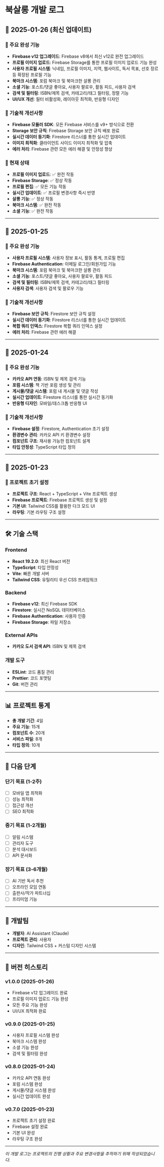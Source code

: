 # 북살롱 개발 로그

## 📅 2025-01-26 (최신 업데이트)

### 🎉 주요 완성 기능
- **Firebase v12 업그레이드**: Firebase v8에서 최신 v12로 완전 업그레이드
- **프로필 이미지 업로드**: Firebase Storage를 통한 프로필 이미지 업로드 기능 완성
- **사용자 프로필 시스템**: 닉네임, 프로필 이미지, 지역, 웹사이트, 독서 목표, 선호 장르 등 확장된 프로필 기능
- **북마크 시스템**: 포럼 북마크 및 북마크한 살롱 관리
- **소셜 기능**: 포스트/댓글 좋아요, 사용자 팔로우, 활동 피드, 사용자 검색
- **검색 및 필터링**: ISBN/제목 검색, 카테고리/태그 필터링, 정렬 기능
- **UI/UX 개선**: 필터 비활성화, 레이아웃 최적화, 반응형 디자인

### 🔧 기술적 개선사항
- **Firebase 모듈러 SDK**: 모든 Firebase 서비스를 v9+ 방식으로 전환
- **Storage 보안 규칙**: Firebase Storage 보안 규칙 배포 완료
- **실시간 데이터 동기화**: Firestore 리스너를 통한 실시간 업데이트
- **이미지 최적화**: 클라이언트 사이드 이미지 최적화 및 압축
- **에러 처리**: Firebase 관련 모든 에러 해결 및 안정성 향상

### 🎯 현재 상태
- **프로필 이미지 업로드**: ✅ 완전 작동
- **Firebase Storage**: ✅ 정상 작동
- **프로필 편집**: ✅ 모든 기능 작동
- **실시간 업데이트**: ✅ 프로필 변경사항 즉시 반영
- **살롱 기능**: ✅ 정상 작동
- **북마크 시스템**: ✅ 완전 작동
- **소셜 기능**: ✅ 완전 작동

---

## 📅 2025-01-25

### 🎉 주요 완성 기능
- **사용자 프로필 시스템**: 사용자 정보 표시, 활동 통계, 프로필 편집
- **Firebase Authentication**: 이메일 로그인/회원가입 기능
- **북마크 시스템**: 포럼 북마크 및 북마크한 살롱 관리
- **소셜 기능**: 포스트/댓글 좋아요, 사용자 팔로우, 활동 피드
- **검색 및 필터링**: ISBN/제목 검색, 카테고리/태그 필터링
- **사용자 검색**: 사용자 검색 및 팔로우 기능

### 🔧 기술적 개선사항
- **Firebase 보안 규칙**: Firestore 보안 규칙 설정
- **실시간 데이터 동기화**: Firestore 리스너를 통한 실시간 업데이트
- **복합 쿼리 인덱스**: Firestore 복합 쿼리 인덱스 설정
- **에러 처리**: Firebase 관련 에러 해결

---

## 📅 2025-01-24

### 🎉 주요 완성 기능
- **카카오 API 연동**: ISBN 및 제목 검색 기능
- **포럼 시스템**: 책 기반 포럼 생성 및 관리
- **게시물/댓글 시스템**: 포럼 내 게시물 및 댓글 작성
- **실시간 업데이트**: Firestore 리스너를 통한 실시간 동기화
- **반응형 디자인**: 모바일/데스크톱 반응형 UI

### 🔧 기술적 개선사항
- **Firebase 설정**: Firestore, Authentication 초기 설정
- **환경변수 관리**: 카카오 API 키 환경변수 설정
- **컴포넌트 구조**: 재사용 가능한 컴포넌트 설계
- **타입 안정성**: TypeScript 타입 정의

---

## 📅 2025-01-23

### 🎉 프로젝트 초기 설정
- **프로젝트 구조**: React + TypeScript + Vite 프로젝트 생성
- **Firebase 프로젝트**: Firebase 프로젝트 생성 및 설정
- **기본 UI**: Tailwind CSS를 활용한 다크 모드 UI
- **라우팅**: 기본 라우팅 구조 설정

---

## 🛠️ 기술 스택

### Frontend
- **React 19.2.0**: 최신 React 버전
- **TypeScript**: 타입 안정성
- **Vite**: 빠른 개발 서버
- **Tailwind CSS**: 유틸리티 우선 CSS 프레임워크

### Backend
- **Firebase v12**: 최신 Firebase SDK
- **Firestore**: 실시간 NoSQL 데이터베이스
- **Firebase Authentication**: 사용자 인증
- **Firebase Storage**: 파일 저장소

### External APIs
- **카카오 도서 검색 API**: ISBN 및 제목 검색

### 개발 도구
- **ESLint**: 코드 품질 관리
- **Prettier**: 코드 포맷팅
- **Git**: 버전 관리

---

## 📊 프로젝트 통계

- **총 개발 기간**: 4일
- **주요 기능**: 15개
- **컴포넌트 수**: 20개
- **서비스 파일**: 8개
- **타입 정의**: 10개

---

## 🎯 다음 단계

### 단기 목표 (1-2주)
- [ ] 모바일 앱 최적화
- [ ] 성능 최적화
- [ ] 접근성 개선
- [ ] SEO 최적화

### 중기 목표 (1-2개월)
- [ ] 알림 시스템
- [ ] 관리자 도구
- [ ] 분석 대시보드
- [ ] API 문서화

### 장기 목표 (3-6개월)
- [ ] AI 기반 독서 추천
- [ ] 오프라인 모임 연동
- [ ] 출판사/작가 파트너십
- [ ] 프리미엄 기능

---

## 👥 개발팀

- **개발자**: AI Assistant (Claude)
- **프로젝트 관리**: 사용자
- **디자인**: Tailwind CSS + 커스텀 디자인 시스템

---

## 📝 버전 히스토리

### v1.0.0 (2025-01-26)
- Firebase v12 업그레이드 완료
- 프로필 이미지 업로드 기능 완성
- 모든 주요 기능 완성
- UI/UX 최적화 완료

### v0.9.0 (2025-01-25)
- 사용자 프로필 시스템 완성
- 북마크 시스템 완성
- 소셜 기능 완성
- 검색 및 필터링 완성

### v0.8.0 (2025-01-24)
- 카카오 API 연동 완성
- 포럼 시스템 완성
- 게시물/댓글 시스템 완성
- 실시간 업데이트 완성

### v0.7.0 (2025-01-23)
- 프로젝트 초기 설정 완료
- Firebase 설정 완료
- 기본 UI 완성
- 라우팅 구조 완성

---

*이 개발 로그는 프로젝트의 진행 상황과 주요 변경사항을 추적하기 위해 작성되었습니다.*